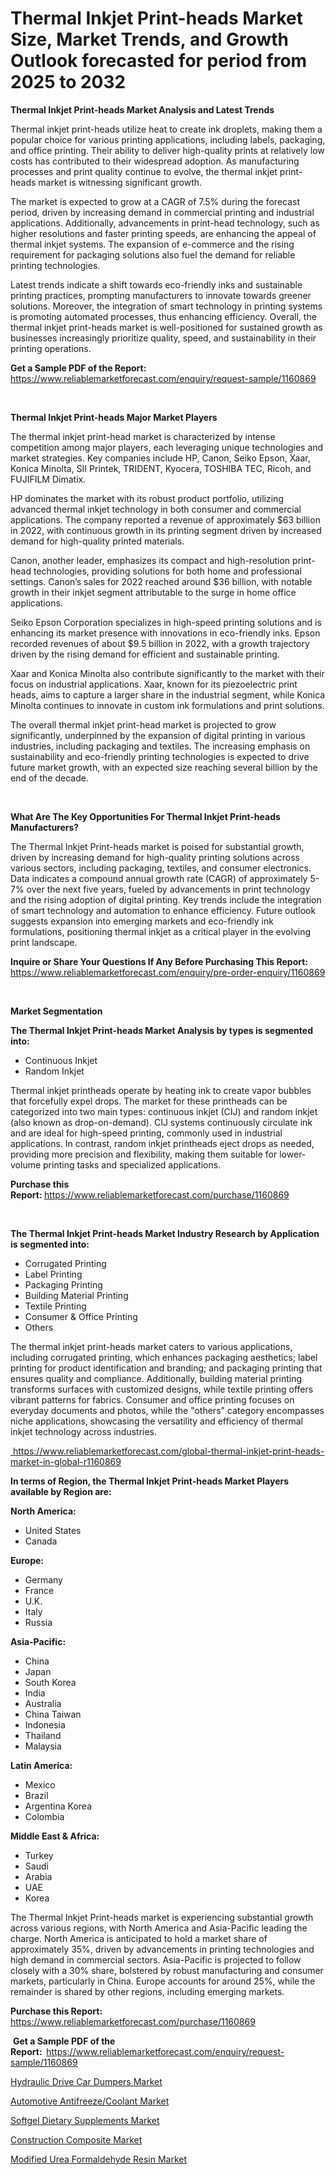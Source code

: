 <p><h1>Thermal Inkjet Print-heads Market Size, Market Trends, and Growth Outlook forecasted for period from 2025 to 2032</h1></p><p><strong>Thermal Inkjet Print-heads Market Analysis and Latest Trends</strong></p>
<p><p>Thermal inkjet print-heads utilize heat to create ink droplets, making them a popular choice for various printing applications, including labels, packaging, and office printing. Their ability to deliver high-quality prints at relatively low costs has contributed to their widespread adoption. As manufacturing processes and print quality continue to evolve, the thermal inkjet print-heads market is witnessing significant growth.</p><p>The market is expected to grow at a CAGR of 7.5% during the forecast period, driven by increasing demand in commercial printing and industrial applications. Additionally, advancements in print-head technology, such as higher resolutions and faster printing speeds, are enhancing the appeal of thermal inkjet systems. The expansion of e-commerce and the rising requirement for packaging solutions also fuel the demand for reliable printing technologies.</p><p>Latest trends indicate a shift towards eco-friendly inks and sustainable printing practices, prompting manufacturers to innovate towards greener solutions. Moreover, the integration of smart technology in printing systems is promoting automated processes, thus enhancing efficiency. Overall, the thermal inkjet print-heads market is well-positioned for sustained growth as businesses increasingly prioritize quality, speed, and sustainability in their printing operations.</p></p>
<p><strong>Get a Sample PDF of the Report:&nbsp;</strong> <a href="https://www.reliablemarketforecast.com/enquiry/request-sample/1160869?utm_campaign=1134&utm_medium=2&utm_source=Github&utm_content=ia&utm_term=24032025&utm_id=thermal-inkjet-print-heads">https://www.reliablemarketforecast.com/enquiry/request-sample/1160869</a></p>
<p>&nbsp;</p>
<p><strong>Thermal Inkjet Print-heads Major Market Players</strong></p>
<p><p>The thermal inkjet print-head market is characterized by intense competition among major players, each leveraging unique technologies and market strategies. Key companies include HP, Canon, Seiko Epson, Xaar, Konica Minolta, SII Printek, TRIDENT, Kyocera, TOSHIBA TEC, Ricoh, and FUJIFILM Dimatix.</p><p>HP dominates the market with its robust product portfolio, utilizing advanced thermal inkjet technology in both consumer and commercial applications. The company reported a revenue of approximately $63 billion in 2022, with continuous growth in its printing segment driven by increased demand for high-quality printed materials.</p><p>Canon, another leader, emphasizes its compact and high-resolution print-head technologies, providing solutions for both home and professional settings. Canon’s sales for 2022 reached around $36 billion, with notable growth in their inkjet segment attributable to the surge in home office applications.</p><p>Seiko Epson Corporation specializes in high-speed printing solutions and is enhancing its market presence with innovations in eco-friendly inks. Epson recorded revenues of about $9.5 billion in 2022, with a growth trajectory driven by the rising demand for efficient and sustainable printing.</p><p>Xaar and Konica Minolta also contribute significantly to the market with their focus on industrial applications. Xaar, known for its piezoelectric print heads, aims to capture a larger share in the industrial segment, while Konica Minolta continues to innovate in custom ink formulations and print solutions.</p><p>The overall thermal inkjet print-head market is projected to grow significantly, underpinned by the expansion of digital printing in various industries, including packaging and textiles. The increasing emphasis on sustainability and eco-friendly printing technologies is expected to drive future market growth, with an expected size reaching several billion by the end of the decade.</p></p>
<p>&nbsp;</p>
<p><strong>What Are The Key Opportunities For Thermal Inkjet Print-heads Manufacturers?</strong></p>
<p><p>The Thermal Inkjet Print-heads market is poised for substantial growth, driven by increasing demand for high-quality printing solutions across various sectors, including packaging, textiles, and consumer electronics. Data indicates a compound annual growth rate (CAGR) of approximately 5-7% over the next five years, fueled by advancements in print technology and the rising adoption of digital printing. Key trends include the integration of smart technology and automation to enhance efficiency. Future outlook suggests expansion into emerging markets and eco-friendly ink formulations, positioning thermal inkjet as a critical player in the evolving print landscape.</p></p>
<p><strong>Inquire or Share Your Questions If Any Before Purchasing This Report:</strong> <a href="https://www.reliablemarketforecast.com/enquiry/pre-order-enquiry/1160869?utm_campaign=1134&utm_medium=2&utm_source=Github&utm_content=ia&utm_term=24032025&utm_id=thermal-inkjet-print-heads">https://www.reliablemarketforecast.com/enquiry/pre-order-enquiry/1160869</a></p>
<p>&nbsp;</p>
<p><strong>Market Segmentation</strong></p>
<p><strong>The Thermal Inkjet Print-heads Market Analysis by types is segmented into:</strong></p>
<p><ul><li>Continuous Inkjet</li><li>Random Inkjet</li></ul></p>
<p><p>Thermal inkjet printheads operate by heating ink to create vapor bubbles that forcefully expel drops. The market for these printheads can be categorized into two main types: continuous inkjet (CIJ) and random inkjet (also known as drop-on-demand). CIJ systems continuously circulate ink and are ideal for high-speed printing, commonly used in industrial applications. In contrast, random inkjet printheads eject drops as needed, providing more precision and flexibility, making them suitable for lower-volume printing tasks and specialized applications.</p></p>
<p><strong>Purchase this Report:&nbsp;</strong><a href="https://www.reliablemarketforecast.com/purchase/1160869?utm_campaign=1134&utm_medium=2&utm_source=Github&utm_content=ia&utm_term=24032025&utm_id=thermal-inkjet-print-heads">https://www.reliablemarketforecast.com/purchase/1160869</a></p>
<p>&nbsp;</p>
<p><strong>The Thermal Inkjet Print-heads Market Industry Research by Application is segmented into:</strong></p>
<p><ul><li>Corrugated Printing</li><li>Label Printing</li><li>Packaging Printing</li><li>Building Material Printing</li><li>Textile Printing</li><li>Consumer & Office Printing</li><li>Others</li></ul></p>
<p><p>The thermal inkjet print-heads market caters to various applications, including corrugated printing, which enhances packaging aesthetics; label printing for product identification and branding; and packaging printing that ensures quality and compliance. Additionally, building material printing transforms surfaces with customized designs, while textile printing offers vibrant patterns for fabrics. Consumer and office printing focuses on everyday documents and photos, while the "others" category encompasses niche applications, showcasing the versatility and efficiency of thermal inkjet technology across industries.</p></p>
<p><a href="https://www.reliablemarketforecast.com/global-thermal-inkjet-print-heads-market-in-global-r1160869?utm_campaign=1134&utm_medium=2&utm_source=Github&utm_content=ia&utm_term=24032025&utm_id=thermal-inkjet-print-heads">&nbsp;https://www.reliablemarketforecast.com/global-thermal-inkjet-print-heads-market-in-global-r1160869</a></p>
<p><strong>In terms of Region, the Thermal Inkjet Print-heads Market Players available by Region are:</strong></p>
<p>
    <p> <strong> North America: </strong>
        <ul>
            <li>United States</li>
            <li>Canada</li>
        </ul>
        </p> 
    <p> <strong> Europe: </strong>
        <ul>
            <li>Germany</li>
            <li>France</li>
            <li>U.K.</li>
            <li>Italy</li>
            <li>Russia</li>
        </ul>
        </p> 
    <p> <strong> Asia-Pacific: </strong>
        <ul>
            <li>China</li>
            <li>Japan</li>
            <li>South Korea</li>
            <li>India</li>
            <li>Australia</li>
            <li>China Taiwan</li>
            <li>Indonesia</li>
            <li>Thailand</li>
            <li>Malaysia</li>
        </ul>
        </p> 
    <p> <strong> Latin America: </strong>
        <ul>
            <li>Mexico</li>
            <li>Brazil</li>
            <li>Argentina Korea</li>
            <li>Colombia</li>
        </ul>
        </p> 
    <p> <strong> Middle East & Africa: </strong>
        <ul>
            <li>Turkey</li>
            <li>Saudi</li>
            <li>Arabia</li>
            <li>UAE</li>
            <li>Korea</li>
        </ul>
    </p>
    </p>
<p><p>The Thermal Inkjet Print-heads market is experiencing substantial growth across various regions, with North America and Asia-Pacific leading the charge. North America is anticipated to hold a market share of approximately 35%, driven by advancements in printing technologies and high demand in commercial sectors. Asia-Pacific is projected to follow closely with a 30% share, bolstered by robust manufacturing and consumer markets, particularly in China. Europe accounts for around 25%, while the remainder is shared by other regions, including emerging markets.</p></p>
<p><strong>Purchase this Report: </strong><a href="https://www.reliablemarketforecast.com/purchase/1160869?utm_campaign=1134&utm_medium=2&utm_source=Github&utm_content=ia&utm_term=24032025&utm_id=thermal-inkjet-print-heads">https://www.reliablemarketforecast.com/purchase/1160869</a></p>
<p>&nbsp;<strong>Get a Sample PDF of the Report:&nbsp;&nbsp;</strong><a href="https://www.reliablemarketforecast.com/enquiry/request-sample/1160869?utm_campaign=1134&utm_medium=2&utm_source=Github&utm_content=ia&utm_term=24032025&utm_id=thermal-inkjet-print-heads">https://www.reliablemarketforecast.com/enquiry/request-sample/1160869</a></p>
<p><strong></strong></p>
<p><p><a href="https://github.com/ujanoandryvw/Market-Research-Report-List-1/blob/main/hydraulic-drive-car-dumpers-market.md?utm_campaign=1134&utm_medium=2&utm_source=Github&utm_content=ia&utm_term=24032025&utm_id=thermal-inkjet-print-heads">Hydraulic Drive Car Dumpers Market</a></p><p><a href="https://github.com/bauzolesco/Market-Research-Report-List-1/blob/main/automotive-antifreezecoolant-market.md?utm_campaign=1134&utm_medium=2&utm_source=Github&utm_content=ia&utm_term=24032025&utm_id=thermal-inkjet-print-heads">Automotive Antifreeze/Coolant Market</a></p><p><a href="https://github.com/hoganemken50/Market-Research-Report-List-1/blob/main/softgel-dietary-supplements-market.md?utm_campaign=1134&utm_medium=2&utm_source=Github&utm_content=ia&utm_term=24032025&utm_id=thermal-inkjet-print-heads">Softgel Dietary Supplements Market</a></p><p><a href="https://github.com/kuziaaring40/Market-Research-Report-List-1/blob/main/construction-composite-market.md?utm_campaign=1134&utm_medium=2&utm_source=Github&utm_content=ia&utm_term=24032025&utm_id=thermal-inkjet-print-heads">Construction Composite Market</a></p><p><a href="https://github.com/zemonarutaep/Market-Research-Report-List-1/blob/main/modified-urea-formaldehyde-resin-market.md?utm_campaign=1134&utm_medium=2&utm_source=Github&utm_content=ia&utm_term=24032025&utm_id=thermal-inkjet-print-heads">Modified Urea Formaldehyde Resin Market</a></p></p>
